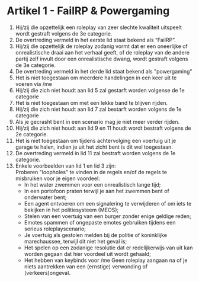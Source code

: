 # Artikel 1 - FailRP & Powergaming

1. Hij/zij die opzettelijk een roleplay van zeer slechte kwaliteit uitspeelt wordt gestraft volgens de 3e categorie.
2. De overtreding vermeld in het eerste lid staat bekend als “FailRP”.
3. Hij/zij die opzettelijk de roleplay zodanig vormt dat er een oneerlijke of onrealistische draai aan het verhaal geeft, of de roleplay van de andere partij zelf invult door een onrealistische dwang, wordt gestraft volgens de 3e categorie.
4. De overtreding vermeld in het derde lid staat bekend als "powergaming"
5. Het is niet toegestaan om meerdere handelingen in een keer uit te voeren via /me
6. Hij/zij die zich niet houdt aan lid 5 zal gestarft worden volgense de 1e categorie
7. Het is niet toegestaan om met een lekke band te blijven rijden.
8. Hij/zij die zich niet houdt aan lid 7 zal bestarft worden volgens de 1e categorie
9. Als je gecrasht bent in een scenario mag je niet meer verder rijden.
10. Hij/zij die zich niet houdt aan lid 9 en 11 houdt wordt bestraft volgens de 2e categorie.
11. Het is niet toegestaan om tijdens achtervolging een voertuig uit je garage te halen, indien je uit het zicht bent is dit wel toegestaan.
12. De overtreding vermeld in lid 11 zal bestraft worden volgens de 1e categorie.
13. Enkele voorbeelden van lid 1 en lid 3 zijn: \
    Proberen "loopholes" te vinden in de regels en/of de regels te misbruiken voor je eigen voordeel:
    * In het water zwemmen voor een onrealistisch lange tijd;
    * In een portofoon praten terwijl je aan het zwemmen bent of onderwater bent;
    * Een agent ontvoeren om een signalering te verwijderen of om iets te bekijken in het politiesysteem (MEOS);
    * Stelen van een voertuig van een burger zonder enige geldige reden;
    * Emotes spammen of ongepaste emotes gebruiken tijdens een serieus roleplayscenario;
    * &#x20;Je voertuig als gestolen melden bij de politie of koninklijke marechaussee, terwijl dit niet het geval is;
    * Het spelen op een zodanige resolutie dat er redelijkerwijs van uit kan worden gegaan dat hier voordeel uit wordt gehaald;&#x20;
    * Het hebben van keybinds voor /me Geen roleplay aangaan na of je niets aantrekken van een (ernstige) verwonding of (verkeers)ongeval.
